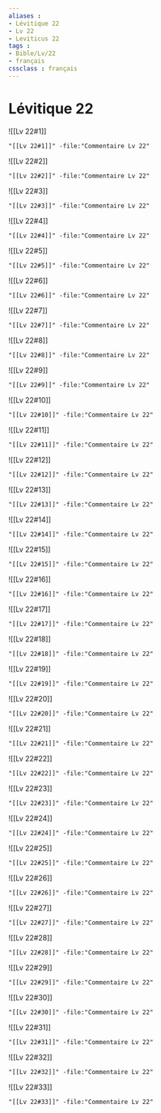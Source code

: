 ```yaml
---
aliases : 
- Lévitique 22
- Lv 22
- Leviticus 22
tags : 
- Bible/Lv/22
- français
cssclass : français
---
```


# Lévitique 22

![[Lv 22#1]]

```query
"[[Lv 22#1]]" -file:"Commentaire Lv 22"
```

![[Lv 22#2]]

```query
"[[Lv 22#2]]" -file:"Commentaire Lv 22"
```

![[Lv 22#3]]

```query
"[[Lv 22#3]]" -file:"Commentaire Lv 22"
```

![[Lv 22#4]]

```query
"[[Lv 22#4]]" -file:"Commentaire Lv 22"
```

![[Lv 22#5]]

```query
"[[Lv 22#5]]" -file:"Commentaire Lv 22"
```

![[Lv 22#6]]

```query
"[[Lv 22#6]]" -file:"Commentaire Lv 22"
```

![[Lv 22#7]]

```query
"[[Lv 22#7]]" -file:"Commentaire Lv 22"
```

![[Lv 22#8]]

```query
"[[Lv 22#8]]" -file:"Commentaire Lv 22"
```

![[Lv 22#9]]

```query
"[[Lv 22#9]]" -file:"Commentaire Lv 22"
```

![[Lv 22#10]]

```query
"[[Lv 22#10]]" -file:"Commentaire Lv 22"
```

![[Lv 22#11]]

```query
"[[Lv 22#11]]" -file:"Commentaire Lv 22"
```

![[Lv 22#12]]

```query
"[[Lv 22#12]]" -file:"Commentaire Lv 22"
```

![[Lv 22#13]]

```query
"[[Lv 22#13]]" -file:"Commentaire Lv 22"
```

![[Lv 22#14]]

```query
"[[Lv 22#14]]" -file:"Commentaire Lv 22"
```

![[Lv 22#15]]

```query
"[[Lv 22#15]]" -file:"Commentaire Lv 22"
```

![[Lv 22#16]]

```query
"[[Lv 22#16]]" -file:"Commentaire Lv 22"
```

![[Lv 22#17]]

```query
"[[Lv 22#17]]" -file:"Commentaire Lv 22"
```

![[Lv 22#18]]

```query
"[[Lv 22#18]]" -file:"Commentaire Lv 22"
```

![[Lv 22#19]]

```query
"[[Lv 22#19]]" -file:"Commentaire Lv 22"
```

![[Lv 22#20]]

```query
"[[Lv 22#20]]" -file:"Commentaire Lv 22"
```

![[Lv 22#21]]

```query
"[[Lv 22#21]]" -file:"Commentaire Lv 22"
```

![[Lv 22#22]]

```query
"[[Lv 22#22]]" -file:"Commentaire Lv 22"
```

![[Lv 22#23]]

```query
"[[Lv 22#23]]" -file:"Commentaire Lv 22"
```

![[Lv 22#24]]

```query
"[[Lv 22#24]]" -file:"Commentaire Lv 22"
```

![[Lv 22#25]]

```query
"[[Lv 22#25]]" -file:"Commentaire Lv 22"
```

![[Lv 22#26]]

```query
"[[Lv 22#26]]" -file:"Commentaire Lv 22"
```

![[Lv 22#27]]

```query
"[[Lv 22#27]]" -file:"Commentaire Lv 22"
```

![[Lv 22#28]]

```query
"[[Lv 22#28]]" -file:"Commentaire Lv 22"
```

![[Lv 22#29]]

```query
"[[Lv 22#29]]" -file:"Commentaire Lv 22"
```

![[Lv 22#30]]

```query
"[[Lv 22#30]]" -file:"Commentaire Lv 22"
```

![[Lv 22#31]]

```query
"[[Lv 22#31]]" -file:"Commentaire Lv 22"
```

![[Lv 22#32]]

```query
"[[Lv 22#32]]" -file:"Commentaire Lv 22"
```

![[Lv 22#33]]

```query
"[[Lv 22#33]]" -file:"Commentaire Lv 22"
```

